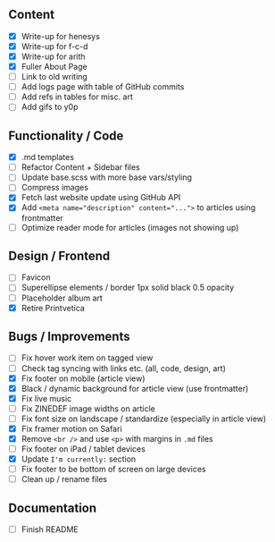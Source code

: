 ## Content

- [x] Write-up for henesys
- [x] Write-up for f-c-d
- [x] Write-up for arith
- [x] Fuller About Page
- [ ] Link to old writing
- [ ] Add logs page with table of GitHub commits
- [ ] Add refs in tables for misc. art
- [ ] Add gifs to y0p

## Functionality / Code

- [x] .md templates
- [ ] Refactor Content + Sidebar files
- [ ] Update base.scss with more base vars/styling
- [ ] Compress images
- [x] Fetch last website update using GitHub API
- [x] Add `<meta name="description" content="...">` to articles using frontmatter
- [ ] Optimize reader mode for articles (images not showing up)

## Design / Frontend

- [ ] Favicon
- [ ] Superellipse elements / border 1px solid black 0.5 opacity
- [ ] Placeholder album art
- [x] Retire Printvetica

## Bugs / Improvements

- [ ] Fix hover work item on tagged view
- [ ] Check tag syncing with links etc. (all, code, design, art)
- [x] Fix footer on mobile (article view)
- [x] Black / dynamic background for article view (use frontmatter)
- [x] Fix live music
- [ ] Fix ZINEDEF image widths on article
- [ ] Fix font size on landscape / standardize (especially in article view)
- [x] Fix framer motion on Safari
- [x] Remove `<br />` and use `<p>` with margins in `.md` files
- [ ] Fix footer on iPad / tablet devices
- [x] Update `I'm currently:` section
- [ ] Fix footer to be bottom of screen on large devices
- [ ] Clean up / rename files

## Documentation

- [ ] Finish README